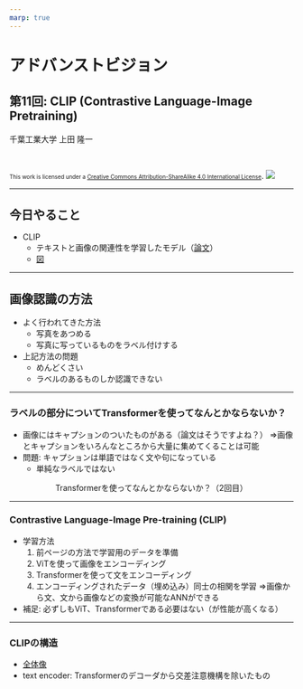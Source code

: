 ```yaml
---
marp: true
---
```


<!-- footer: "アドバンストビジョン第11回" -->

# アドバンストビジョン

## 第11回: CLIP (Contrastive Language-Image Pretraining)

千葉工業大学 上田 隆一

<br />

<span style="font-size:70%">This work is licensed under a </span>[<span style="font-size:70%">Creative Commons Attribution-ShareAlike 4.0 International License</span>](https://creativecommons.org/licenses/by-sa/4.0/).
![](https://i.creativecommons.org/l/by-sa/4.0/88x31.png)

---

<!-- paginate: true -->

## 今日やること

- CLIP
    - テキストと画像の関連性を学習したモデル（[論文](https://arxiv.org/pdf/2103.00020)）
    - [図](https://en.wikipedia.org/wiki/Contrastive_Language-Image_Pre-training)

---

## 画像認識の方法

- よく行われてきた方法
    - 写真をあつめる
    - 写真に写っているものをラベル付けする
- 上記方法の問題
    - めんどくさい
    - ラベルのあるものしか認識できない

---

### ラベルの部分についてTransformerを使ってなんとかならないか？

- 画像にはキャプションのついたものがある（論文はそうですよね？）
$\Longrightarrow$画像とキャプションをいろんなところから大量に集めてくることは可能
- 問題: キャプションは単語ではなく文や句になっている
    - 単純なラベルではない

<center>Transformerを使ってなんとかならないか？（2回目）</center>

---

### Contrastive Language-Image Pre-training (CLIP)

- 学習方法
    1. 前ページの方法で学習用のデータを準備
    2. ViTを使って画像をエンコーディング
    3. Transformerを使って文をエンコーディング
    4. エンコーディングされたデータ（埋め込み）同士の相関を学習
$\Longrightarrow$画像から文、文から画像などの変換が可能なANNができる
- 補足: 必ずしもViT、Transformerである必要はない（が性能が高くなる）

---

### CLIPの構造

- [全体像](https://en.wikipedia.org/wiki/Contrastive_Language-Image_Pre-training)
- text encoder: Transformerのデコーダから交差注意機構を除いたもの
